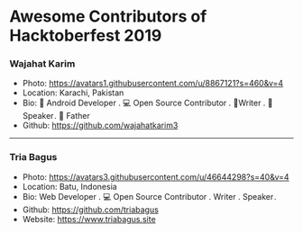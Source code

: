 # Awesome Contributors of Hacktoberfest 2019

### Wajahat Karim
- Photo: https://avatars1.githubusercontent.com/u/8867121?s=460&v=4
- Location: Karachi, Pakistan
- Bio: 📱 Android Developer . 💻 Open Source Contributor . 📝Writer . 🎤 Speaker . 👶 Father 
- Github: https://github.com/wajahatkarim3

-----------

### Tria Bagus
- Photo: https://avatars3.githubusercontent.com/u/46644298?s=40&v=4
- Location: Batu, Indonesia
- Bio:  Web Developer . 💻 Open Source Contributor . Writer . Speaker . 
- Github: https://github.com/triabagus
- Website: https://www.triabagus.site
